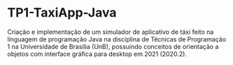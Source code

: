 # TP1-TaxiApp-Java
Criação e implementação de um simulador de aplicativo de táxi feito na linguagem de programação Java na disciplina de Técnicas de Programação 1 na Universidade de Brasília (UnB), possuindo conceitos de orientação a objetos com interface gráfica para desktop em 2021 (2020.2).
